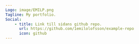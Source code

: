 ```yaml
---
Logo: image/EMILP.png
Tagline: My portfolio.
Social:
    - title: Link till sidans github repo.
      url: https://github.com/1emilolofsson/example-repo
      icon: github
---
```

